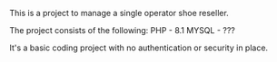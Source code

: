 This is a project to manage a single operator shoe reseller.

The project consists of the following:
PHP - 8.1
MYSQL - ???

It's a basic coding project with no authentication or security in place. 
